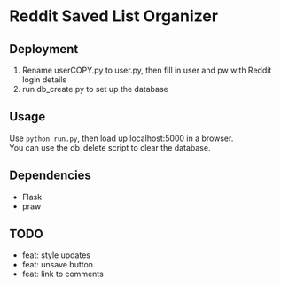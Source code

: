 # Reddit Saved List Organizer

## Deployment
1. Rename userCOPY.py to user.py, then fill in user and pw with Reddit login details
2. run db_create.py to set up the database

## Usage
Use `python run.py`, then load up localhost:5000 in a browser.  
You can use the db_delete script to clear the database.

## Dependencies
* Flask
* praw

## TODO
* feat: style updates
* feat: unsave button
* feat: link to comments
